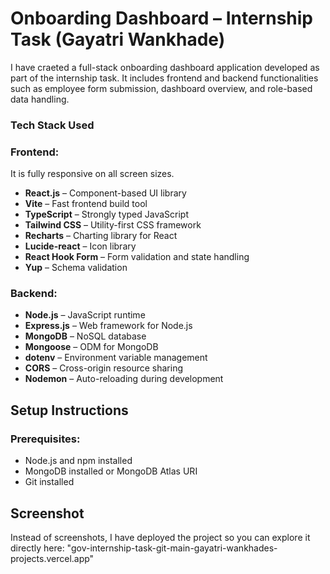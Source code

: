 # Onboarding Dashboard – Internship Task (Gayatri Wankhade)

I have craeted a full-stack onboarding dashboard application developed as part of the internship task. It includes frontend and backend functionalities such as employee form submission, dashboard overview, and role-based data handling.


### Tech Stack Used

### Frontend:
It is fully responsive on all screen sizes.
- **React.js** – Component-based UI library  
- **Vite** – Fast frontend build tool  
- **TypeScript** – Strongly typed JavaScript  
- **Tailwind CSS** – Utility-first CSS framework  
- **Recharts** – Charting library for React  
- **Lucide-react** – Icon library  
- **React Hook Form** – Form validation and state handling  
- **Yup** – Schema validation

### Backend:
- **Node.js** – JavaScript runtime  
- **Express.js** – Web framework for Node.js  
- **MongoDB** – NoSQL database  
- **Mongoose** – ODM for MongoDB  
- **dotenv** – Environment variable management  
- **CORS** – Cross-origin resource sharing  
- **Nodemon** – Auto-reloading during development


## Setup Instructions

### Prerequisites:
- Node.js and npm installed
- MongoDB installed or MongoDB Atlas URI
- Git installed

## Screenshot
Instead of screenshots, I have deployed the project so you can explore it directly here: "gov-internship-task-git-main-gayatri-wankhades-projects.vercel.app"

